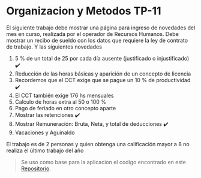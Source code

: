 # Organizacion y Metodos TP-11

El siguiente trabajo debe mostrar una página para ingreso de novedades del mes en curso, realizada por el operador de Recursos Humanos.
Debe mostrar un recibo de sueldo con los datos que requiere la ley de contrato de trabajo. Y las siguientes novedades

1) 5 % de un total de 25 por cada día ausente (justificado o injustificado) :heavy_check_mark:
2) Reducción de las horas básicas y aparición de un concepto de licencia
3) Recordemos que el CCT exige que se pague un 10 % de productividad :heavy_check_mark:
4) El CCT también exige 176 hs mensuales
5) Calculo de horas extra al 50 o 100 %
6) Pago de feriado en otro concepto aparte
7) Mostrar las retenciones :heavy_check_mark:
8) Mostrar Remuneración: Bruta, Neta, y total de deducciones :heavy_check_mark:
9) Vacaciones y Aguinaldo

El trabajo es de 2 personas y quien obtenga una calificación mayor a 8 no realiza el último trabajo del año


> Se uso como base para la aplicacion el codigo encontrado en este [Repositorio]( https://github.com/jpmine/recibos-sueldo-js).
